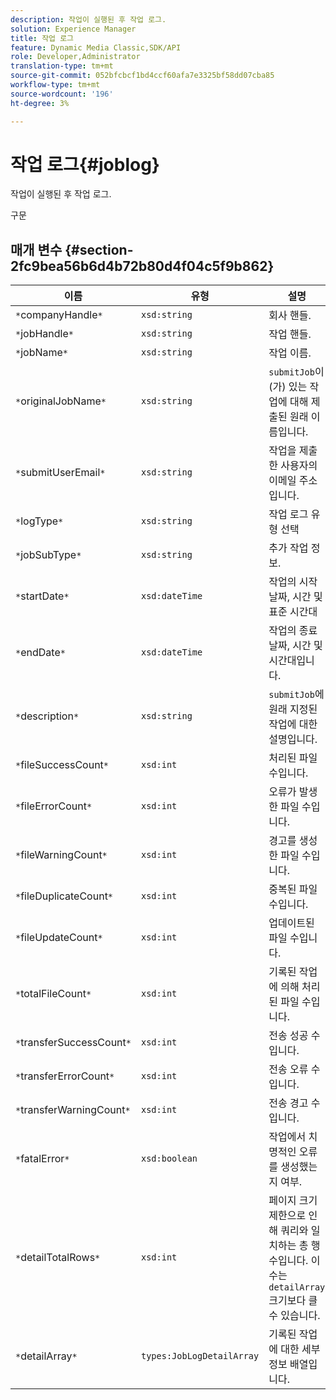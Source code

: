 ```yaml
---
description: 작업이 실행된 후 작업 로그.
solution: Experience Manager
title: 작업 로그
feature: Dynamic Media Classic,SDK/API
role: Developer,Administrator
translation-type: tm+mt
source-git-commit: 052bfcbcf1bd4ccf60afa7e3325bf58dd07cba85
workflow-type: tm+mt
source-wordcount: '196'
ht-degree: 3%

---
```



# 작업 로그{#joblog}

작업이 실행된 후 작업 로그.

구문

## 매개 변수 {#section-2fc9bea56b6d4b72b80d4f04c5f9b862}

| 이름 | 유형 | 설명 |
|---|---|---|
| `*`companyHandle`*` | `xsd:string` | 회사 핸들. |
| `*`jobHandle`*` | `xsd:string` | 작업 핸들. |
| `*`jobName`*` | `xsd:string` | 작업 이름. |
| `*`originalJobName`*` | `xsd:string` | `submitJob`이(가) 있는 작업에 대해 제출된 원래 이름입니다. |
| `*`submitUserEmail`*` | `xsd:string` | 작업을 제출한 사용자의 이메일 주소입니다. |
| `*`logType`*` | `xsd:string` | 작업 로그 유형 선택 |
| `*`jobSubType`*` | `xsd:string` | 추가 작업 정보. |
| `*`startDate`*` | `xsd:dateTime` | 작업의 시작 날짜, 시간 및 표준 시간대 |
| `*`endDate`*` | `xsd:dateTime` | 작업의 종료 날짜, 시간 및 시간대입니다. |
| `*`description`*` | `xsd:string` | `submitJob`에 원래 지정된 작업에 대한 설명입니다. |
| `*`fileSuccessCount`*` | `xsd:int` | 처리된 파일 수입니다. |
| `*`fileErrorCount`*` | `xsd:int` | 오류가 발생한 파일 수입니다. |
| `*`fileWarningCount`*` | `xsd:int` | 경고를 생성한 파일 수입니다. |
| `*`fileDuplicateCount`*` | `xsd:int` | 중복된 파일 수입니다. |
| `*`fileUpdateCount`*` | `xsd:int` | 업데이트된 파일 수입니다. |
| `*`totalFileCount`*` | `xsd:int` | 기록된 작업에 의해 처리된 파일 수입니다. |
| `*`transferSuccessCount`*` | `xsd:int` | 전송 성공 수입니다. |
| `*`transferErrorCount`*` | `xsd:int` | 전송 오류 수입니다. |
| `*`transferWarningCount`*` | `xsd:int` | 전송 경고 수입니다. |
| `*`fatalError`*` | `xsd:boolean` | 작업에서 치명적인 오류를 생성했는지 여부. |
| `*`detailTotalRows`*` | `xsd:int` | 페이지 크기 제한으로 인해 쿼리와 일치하는 총 행 수입니다. 이 수는 `detailArray` 크기보다 클 수 있습니다. |
| `*`detailArray`*` | `types:JobLogDetailArray` | 기록된 작업에 대한 세부 정보 배열입니다. |

